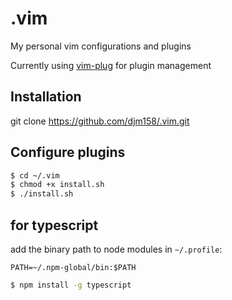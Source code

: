 # .vim
My personal vim configurations and plugins

Currently using [vim-plug](https://github.com/junegunn/vim-plug) for plugin management

## Installation

git clone https://github.com/djm158/.vim.git

## Configure plugins

```sh
$ cd ~/.vim
$ chmod +x install.sh
$ ./install.sh
```

## for typescript

add the binary path to node modules in `~/.profile`:

`PATH=~/.npm-global/bin:$PATH`

```sh
$ npm install -g typescript
```

